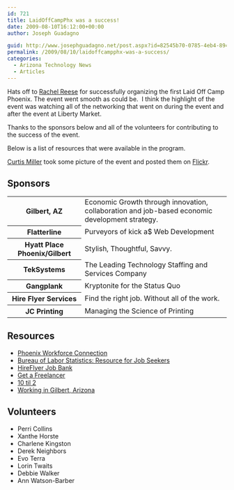 ```yaml
---
id: 721
title: LaidOffCampPhx was a success!
date: 2009-08-10T16:12:00+00:00
author: Joseph Guadagno

guid: http://www.josephguadagno.net/post.aspx?id=82545b70-0785-4eb4-8942-a309646f2190
permalink: /2009/08/10/laidoffcampphx-was-a-success/
categories:
  - Arizona Technology News
  - Articles
---
```

<!-- TODO: Fix HTML Table -->
Hats off to [Rachel Reese](http://rachelreese.us/) for successfully organizing the first Laid Off Camp Phoenix. The event went smooth as could be.  I think the highlight of the event was watching all of the networking that went on during the event and after the event at Liberty Market.

Thanks to the sponsors below and all of the volunteers for contributing to the success of the event.

Below is a list of resources that were available in the program.

[Curtis Miller](http://millarian.com/) took some picture of the event and posted them on [Flickr](http://is.gd/28RA7).

## Sponsors

<table class="table table-striped table-bordered">

<tbody>

<tr>

<th scope="row">Gilbert, AZ</th>

<td>Economic Growth through innovation, collaboration and job-based economic development strategy.</td>

</tr>

<tr>

<th scope="row">Flatterline</th>

<td>Purveyors of kick a$ Web Development</td>

</tr>

<tr>

<th scope="row">Hyatt Place Phoenix/Gilbert</th>

<td>Stylish, Thoughtful, Savvy.</td>

</tr>

<tr>

<th scope="row">TekSystems</th>

<td>The Leading Technology Staffing and Services Company</td>

</tr>

<tr>

<th scope="row">Gangplank</th>

<td>Kryptonite for the Status Quo</td>

</tr>

<tr>

<th scope="row">Hire Flyer Services</th>

<td>Find the right job. Without all of the work.</td>

</tr>

<tr>

<th scope="row">JC Printing</th>

<td>Managing the Science of Printing</td>

</tr>

</tbody>

</table>

## Resources

* [Phoenix Workforce Connection](http://www.phoenix.gov/econdev/phxwc/index.html)
* [Bureau of Labor Statistics: Resource for Job Seekers](http://www.bls.gov/audience/jobseekers.htm)
* [HireFlyer Job Bank](http://hireflyer.com)
* [Get a Freelancer](http://www.getafreelancer.com/)
* [10 til 2](http://www.tentiltwo.com)
* [Working in Gilbert, Arizona](http://www.ci.gilbert.az.us/busdev/)

## Volunteers

* Perri Collins
* Xanthe Horste
* Charlene Kingston
* Derek Neighbors
* Evo Terra
* Lorin Twaits
* Debbie Walker
* Ann Watson-Barber